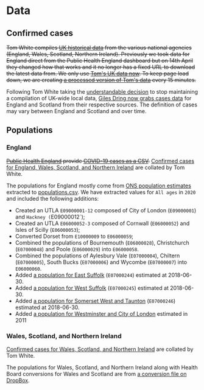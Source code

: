 # Data

## Confirmed cases

~~Tom White compiles [UK historical data](https://github.com/tomwhite/covid-19-uk-data) from the various national agencies (England, Wales, Scotland, Northern Ireland). Previously we took data for England direct from the Public Health England dashboard but on 14th April they changed how that works and it no longer has a fixed URL to download the latest data from. We only use [Tom's UK data now](https://github.com/tomwhite/covid-19-uk-data/blob/master/data/covid-19-cases-uk.csv). To keep page load down, we are creating [a processed version of Tom's data](utla.json) every 15 minutes.~~

Following Tom White taking the [understandable decision](https://github.com/tomwhite/covid-19-uk-data/issues/68) to stop maintaining a compilation of UK-wide local data, [Giles Dring now grabs cases data](https://github.com/odileeds/covid-19-uk-datasets) for England and Scotland from their respective sources. The definition of cases may vary between England and Scotland and over time.

## Populations

### England

~~[Public Health England](https://www.gov.uk/government/publications/covid-19-track-coronavirus-cases) provide [COVID-19 cases as a CSV](https://www.arcgis.com/home/item.html?id=b684319181f94875a6879bbc833ca3a6).~~ [Confirmed cases for England, Wales, Scotland, and Northern Ireland](https://github.com/tomwhite/covid-19-uk-data/blob/master/data/covid-19-cases-uk.csv) are collated by Tom White.

The populations for England mostly come from [ONS population estimates](https://www.ons.gov.uk/peoplepopulationandcommunity/populationandmigration/populationprojections/datasets/localauthoritiesinenglandtable2) extracted to [populations.csv](populations.csv). We have extracted values for `All ages` in `2020` and included the following additions:

* Created an UTLA `E09000001-12` composed of City of London (`E09000001`) and `Hackney (`E09000012`);
* Created an UTLA `E06000052-3` composed of Cornwall (`E06000052`) and Isles of Scilly (`E06000053`);
* Converted Dorset from `E10000009` to `E06000059`;
* Combined the populations of Bournemouth (`E06000028`), Christchurch (`E07000048`) and Poole (`E06000029`) into `E06000058`.
* Combined the populations of Aylesbury Vale (`E07000004`), Chiltern (`E07000005`), South Bucks (`E07000006`) and Wycombe (`E07000007`) into `E06000060`.
* Added [a population for East Suffolk](https://www.citypopulation.de/en/uk/eastofengland/admin/E07000244__east_suffolk/) (`E07000244`) estimated at 2018-06-30.
* Added [a population for West Suffolk](https://www.citypopulation.de/en/uk/admin/suffolk/E07000245__west_suffolk/) (`E07000245`) estimated at 2018-06-30.
* Added [a population for Somerset West and Taunton](https://www.citypopulation.de/en/uk/admin/somerset/E07000246__somerset_west_and_taunton/) (`E07000246`) estimated at 2018-06-30.
* Added [a population for Westminster and City of London](https://en.wikipedia.org/wiki/Cities_of_London_and_Westminster_%28UK_Parliament_constituency%29) estimated in 2011

### Wales, Scotland, and Northern Ireland

[Confirmed cases for Wales, Scotland, and Northern Ireland](https://github.com/tomwhite/covid-19-uk-data/blob/master/data/covid-19-cases-uk.csv) are collated by Tom White.

The populations for Wales, Scotland, and Northern Ireland along with Health Board conversions for Wales and Scotland are from [a conversion file on DropBox](https://www.dropbox.com/s/s2en5rf72zpdbag/Health%20Board%20to%20LA%20Look%20Up.xlsx?dl=0).
